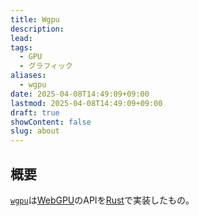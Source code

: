```yaml
---
title: Wgpu
description: 
lead: 
tags:
  - GPU
  - グラフィック
aliases:
  - wgpu
date: 2025-04-08T14:49:09+09:00
lastmod: 2025-04-08T14:49:09+09:00
draft: true
showContent: false
slug: about
---
```

## 概要
[`wgpu`](https://github.com/gfx-rs/wgpu)は[WebGPU](../../platform/graphics/webgpu/WebGPU.md)のAPIを[Rust](../../lang/Rust/Rustの概要.md)で実装したもの。


